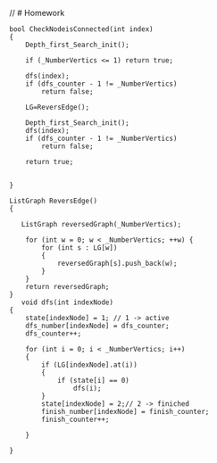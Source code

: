 // # Homework


	bool CheckNodeisConnected(int index)
	{
		Depth_first_Search_init();

		if (_NumberVertics <= 1) return true;

		dfs(index);
		if (dfs_counter - 1 != _NumberVertics)
			return false;

		LG=ReversEdge();

		Depth_first_Search_init();
		dfs(index);
		if (dfs_counter - 1 != _NumberVertics)
			return false;

		return true;


	}

	ListGraph ReversEdge() 
    {
		
	   ListGraph reversedGraph(_NumberVertics);

	 	for (int w = 0; w < _NumberVertics; ++w) {
			for (int s : LG[w])
			{
				reversedGraph[s].push_back(w); 
			}
		}
		return reversedGraph;
	}
       void dfs(int indexNode)
	{
		state[indexNode] = 1; // 1 -> active
		dfs_number[indexNode] = dfs_counter;
		dfs_counter++;

		for (int i = 0; i < _NumberVertics; i++)
		{
			if (LG[indexNode].at(i))
			{
				if (state[i] == 0)
					dfs(i);
			}
			state[indexNode] = 2;// 2 -> finiched
			finish_number[indexNode] = finish_counter;
			finish_counter++;

		}

  	}
	
